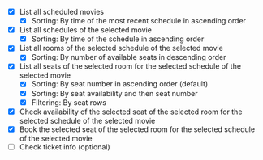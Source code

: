 - [x] List all scheduled movies
    - [x] Sorting: By time of the most recent schedule in ascending order
- [x] List all schedules of the selected movie
    - [x] Sorting: By time of the schedule in ascending order
- [x] List all rooms of the selected schedule of the selected movie
    - [x] Sorting: By number of available seats in descending order
- [x] List all seats of the selected room for the selected schedule of the selected movie
    - [x] Sorting: By seat number in ascending order (default)
    - [x] Sorting: By seat availability and then seat number
    - [x] Filtering: By seat rows
- [x] Check availability of the selected seat of the selected room for the selected schedule of the selected movie
- [x] Book the selected seat of the selected room for the selected schedule of the selected movie
- [ ] Check ticket info (optional)
